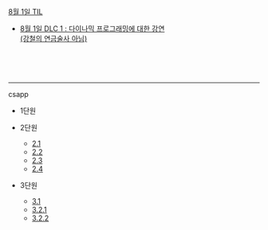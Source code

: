 [8월 1일 TIL](learn/08_1/TIL_0801.md)

- [8월 1일 DLC 1 : 다이나믹 프로그래밍에 대한 강연 <br>(강철의 연금술사 아님)](learn/08_1/TIL_0801+.md)


<br><br><br>


___

csapp
- 1단원

- 2단원
    - [2.1](learn/TIL_0723.md)
    - [2.2](learn/TIL_0723+.md)
    - [2.3](learn/TIL_0722+.md)
    - [2.4](learn/TIL_0722++.md)
- 3단원
    - [3.1](learn/TIL_0725.md)
    - [3.2.1](learn/TIL_0725.md)
    - [3.2.2](learn/TIL_0725++.md)